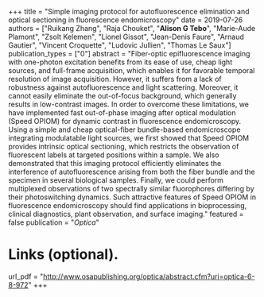+++ title = "Simple imaging protocol for autofluorescence elimination and optical sectioning in fluorescence endomicroscopy" 
date = 2019-07-26 
authors = ["Ruikang Zhang", "Raja Chouket", "**Alison G Tebo**", "Marie-Aude Plamont", "Zsolt Kelemen", "Lionel Gissot", "Jean-Denis Faure", "Arnaud Gautier", "Vincent Croquette", "Ludovic Jullien", "Thomas Le Saux"] 
publication_types = ["0"] 
abstract = "Fiber-optic epifluorescence imaging with one-photon excitation benefits from its ease of use, cheap light sources, and full-frame acquisition, which enables it for favorable temporal resolution of image acquisition. However, it suffers from a lack of robustness against autofluorescence and light scattering. Moreover, it cannot easily eliminate the out-of-focus background, which generally results in low-contrast images. In order to overcome these limitations, we have implemented fast out-of-phase imaging after optical modulation (Speed OPIOM) for dynamic contrast in fluorescence endomicroscopy. Using a simple and cheap optical-fiber bundle-based endomicroscope integrating modulatable light sources, we first showed that Speed OPIOM provides intrinsic optical sectioning, which restricts the observation of fluorescent labels at targeted positions within a sample. We also demonstrated that this imaging protocol efficiently eliminates the interference of autofluorescence arising from both the fiber bundle and the specimen in several biological samples. Finally, we could perform multiplexed observations of two spectrally similar fluorophores differing by their photoswitching dynamics. Such attractive features of Speed OPIOM in fluorescence endomicroscopy should find applications in bioprocessing, clinical diagnostics, plant observation, and surface imaging." 
featured = false 
publication = "*Optica*" 
# Links (optional).
url_pdf = "http://www.osapublishing.org/optica/abstract.cfm?uri=optica-6-8-972"
+++
